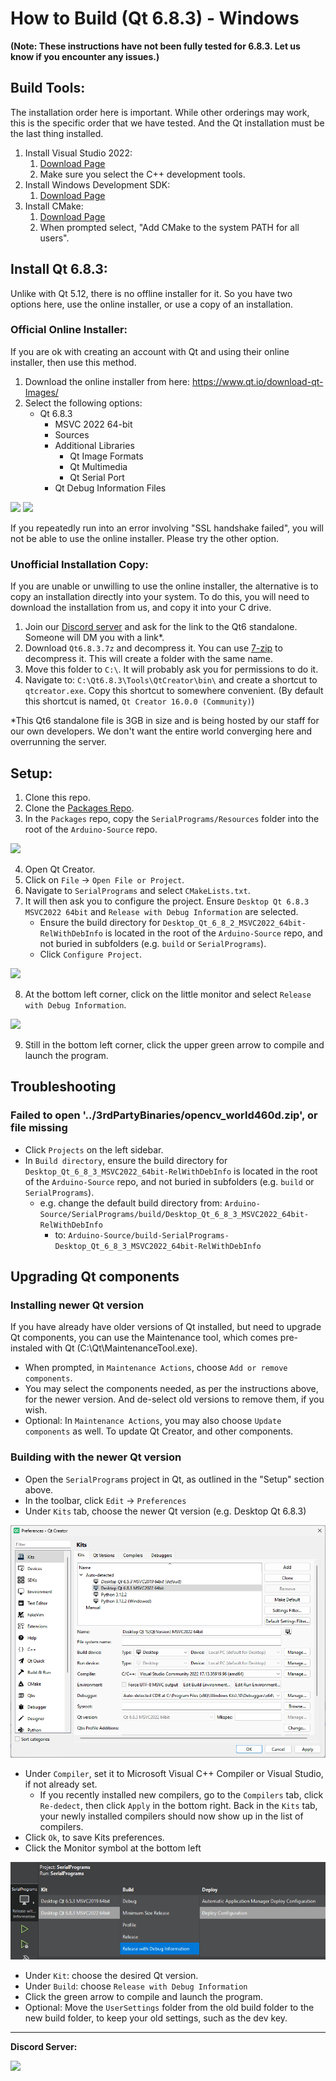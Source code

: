 # How to Build (Qt 6.8.3) - Windows

**(Note: These instructions have not been fully tested for 6.8.3. Let us know if you encounter any issues.)**

## Build Tools:

The installation order here is important. While other orderings may work, this is the specific order that we have tested. And the Qt installation must be the last thing installed.

1. Install Visual Studio 2022:
    1. [Download Page](https://docs.microsoft.com/en-us/visualstudio/releases/2022/release-notes)
    2. Make sure you select the C++ development tools.
2. Install Windows Development SDK:
    1. [Download Page](https://developer.microsoft.com/en-us/windows/downloads/windows-sdk/)
3. Install CMake:
    1. [Download Page](https://cmake.org/download/)
    2. When prompted select, "Add CMake to the system PATH for all users".

## Install Qt 6.8.3:

Unlike with Qt 5.12, there is no offline installer for it. So you have two options here, use the online installer, or use a copy of an installation.

### Official Online Installer:

If you are ok with creating an account with Qt and using their online installer, then use this method.

1. Download the online installer from here: https://www.qt.io/download-qt-Images/
3. Select the following options: 
    - Qt 6.8.3
        - MSVC 2022 64-bit
        - Sources
        - Additional Libraries
            - Qt Image Formats
            - Qt Multimedia
            - Qt Serial Port
        - Qt Debug Information Files   

![](Images/Windows-Install-Qt6.8.3-Custom.png)
![](Images/Windows-Install-Qt6.8.3-Components.png)

If you repeatedly run into an error involving "SSL handshake failed", you will not be able to use the online installer. Please try the other option.

### Unofficial Installation Copy:

If you are unable or unwilling to use the online installer, the alternative is to copy an installation directly into your system. To do this, you will need to download the installation from us, and copy it into your C drive.

1. Join our [Discord server](https://discord.gg/cQ4gWxN) and ask for the link to the Qt6 standalone. Someone will DM you with a link*.
2. Download `Qt6.8.3.7z` and decompress it. You can use [7-zip](https://www.7-zip.org/) to decompress it. This will create a folder with the same name.
3. Move this folder to `C:\`. It will probably ask you for permissions to do it.
4. Navigate to: `C:\Qt6.8.3\Tools\QtCreator\bin\` and create a shortcut to `qtcreator.exe`. Copy this shortcut to somewhere convenient. (By default this shortcut is named, `Qt Creator 16.0.0 (Community)`)

*This Qt6 standalone file is 3GB in size and is being hosted by our staff for our own developers. We don't want the entire world converging here and overrunning the server.

## Setup:

1. Clone this repo.
2. Clone the [Packages Repo](https://github.com/PokemonAutomation/Packages).
3. In the `Packages` repo, copy the `SerialPrograms/Resources` folder into the root of the `Arduino-Source` repo.

![](Images/Directory.png)

4. Open Qt Creator.
5. Click on `File` -> `Open File or Project`.
6. Navigate to `SerialPrograms` and select `CMakeLists.txt`.
7. It will then ask you to configure the project. Ensure `Desktop Qt 6.8.3 MSVC2022 64bit` and `Release with Debug Information` are selected.
    - Ensure the build directory for `Desktop_Qt_6_8_2_MSVC2022_64bit-RelWithDebInfo` is located in the root of the `Arduino-Source` repo, and not buried in subfolders (e.g. `build` or `SerialPrograms`).
    - Click `Configure Project`.

![](Images/Windows-configure-project-qt-creator-13.png)

8. At the bottom left corner, click on the little monitor and select `Release with Debug Information`.

![](Images/Windows-Configuration-Qt6.png)

9. Still in the bottom left corner, click the upper green arrow to compile and launch the program.

## Troubleshooting

### Failed to open '../3rdPartyBinaries/opencv_world460d.zip', or file missing

- Click `Projects` on the left sidebar.
- In `Build directory`, ensure the build directory for `Desktop_Qt_6_8_3_MSVC2022_64bit-RelWithDebInfo` is located in the root of the `Arduino-Source` repo, and not buried in subfolders (e.g. `build` or `SerialPrograms`).
  - e.g. change the default build directory from:  `Arduino-Source/SerialPrograms/build/Desktop_Qt_6_8_3_MSVC2022_64bit-RelWithDebInfo`
    - to: `Arduino-Source/build-SerialPrograms-Desktop_Qt_6_8_3_MSVC2022_64bit-RelWithDebInfo`


## Upgrading Qt components

### Installing newer Qt version
If you have already have older versions of Qt installed, but need to upgrade Qt components, you can use the Maintenance tool, which comes pre-instaled with Qt (C:\Qt\MaintenanceTool.exe).

- When prompted, in `Maintenance Actions`, choose `Add or remove components`.
- You may select the components needed, as per the instructions above, for the newer version. And de-select old versions to remove them, if you wish.
- Optional: In `Maintenance Actions`, you may also choose `Update components` as well. To update Qt Creator, and other components.

### Building with the newer Qt version
- Open the `SerialPrograms` project in Qt, as outlined in the "Setup" section above.
- In the toolbar, click `Edit` -> `Preferences`
- Under `Kits` tab, choose the newer Qt version (e.g. Desktop Qt 6.8.3)
<img src="images/QT-kits.png">

- Under `Compiler`, set it to Microsoft Visual C++ Compiler or Visual Studio, if not already set.
    - If you recently installed new compilers, go to the `Compilers` tab, click `Re-dedect`, then click `Apply` in the bottom right. Back in the `Kits` tab, your newly installed compilers should now show up in the list of compilers.
- Click `Ok`, to save Kits preferences.
- Click the Monitor symbol at the bottom left
<img src="images/QT-kit-build.png">

- Under `Kit`: choose the desired Qt version.
- Under `Build`: choose `Release with Debug Information`
- Click the green arrow to compile and launch the program.
- Optional: Move the `UserSettings` folder from the old build folder to the new build folder, to keep your old settings, such as the dev key.


<hr>

**Discord Server:** 


[<img src="https://canary.discordapp.com/api/guilds/695809740428673034/widget.png?style=banner2">](https://discord.gg/cQ4gWxN)

